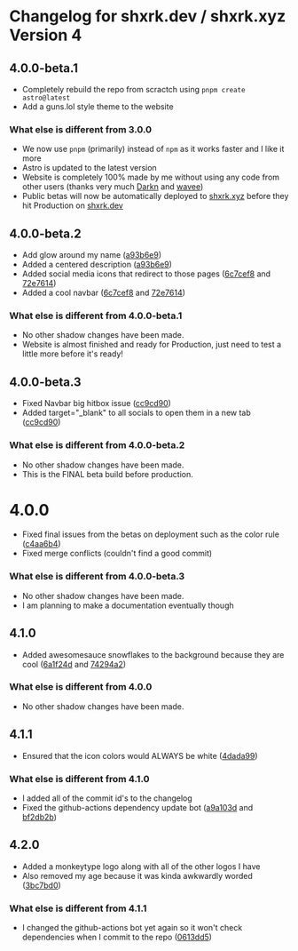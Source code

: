 # Changelog for shxrk.dev / shxrk.xyz Version 4

## 4.0.0-beta.1
- Completely rebuild the repo from scractch using `pnpm create astro@latest`
- Add a guns.lol style theme to the website

### What else is different from 3.0.0
- We now use `pnpm` (primarily) instead of `npm` as it works faster and I like it more
- Astro is updated to the latest version
- Website is completely 100% made by me without using any code from other users (thanks very much [Darkn](https://darkn.bio) and [wavee](https://wavee.space))
- Public betas will now be automatically deployed to [shxrk.xyz](https://shxrk.xyz) before they hit Production on [shxrk.dev](https://shxrk.dev)

## 4.0.0-beta.2
- Add glow around my name ([a93b6e9](https://github.com/0xDylan/website/commit/a93b6e9731c709879e0a7ce024182b3b18e539e1))
- Added a centered description ([a93b6e9](https://github.com/0xDylan/website/commit/a93b6e9731c709879e0a7ce024182b3b18e539e1))
- Added social media icons that redirect to those pages ([6c7cef8](https://github.com/0xDylan/website/commit/6c7cef8b54674a1e1486458366b1f5a38a6ae192) and [72e7614](https://github.com/0xDylan/website/commit/72e7614c0a42660e0b2c21cc1d9ef3e0af88103e))
- Added a cool navbar ([6c7cef8](https://github.com/0xDylan/website/commit/6c7cef8b54674a1e1486458366b1f5a38a6ae192) and [72e7614](https://github.com/0xDylan/website/commit/72e7614c0a42660e0b2c21cc1d9ef3e0af88103e))

### What else is different from 4.0.0-beta.1
- No other shadow changes have been made.
- Website is almost finished and ready for Production, just need to test a little more before it's ready!

## 4.0.0-beta.3
- Fixed Navbar big hitbox issue ([cc9cd90](https://github.com/0xDylan/website/commit/cc9cd90ade7e4681f214b4409c847bbe6cb7833e))
- Added target="\_blank" to all socials to open them in a new tab ([cc9cd90](https://github.com/0xDylan/website/commit/cc9cd90ade7e4681f214b4409c847bbe6cb7833e))

### What else is different from 4.0.0-beta.2
- No other shadow changes have been made.
- This is the FINAL beta build before production.

# 4.0.0
- Fixed final issues from the betas on deployment such as the color rule ([c4aa6b4](https://github.com/0xDylan/website/commit/c4aa6b43d2bec7ef10250b0c43852078b0c4bd33))
- Fixed merge conflicts (couldn't find a good commit)

### What else is different from 4.0.0-beta.3
- No other shadow changes have been made.
- I am planning to make a documentation eventually though

## 4.1.0
- Added awesomesauce snowflakes to the background because they are cool ([6a1f24d](https://github.com/0xDylan/website/commit/6a1f24db21c7993cf87e823ee8ab0127cbaf356d) and [74294a2](https://github.com/0xDylan/website/commit/74294a25ff7ebc15a7a326657449824d51eac42a))

### What else is different from 4.0.0
- No other shadow changes have been made.

## 4.1.1
- Ensured that the icon colors would ALWAYS be white ([4dada99](https://github.com/0xDylan/website/commit/4dada99531befad3a7fbf26ef093b15555cce3fa))

### What else is different from 4.1.0
- I added all of the commit id's to the changelog
- Fixed the github-actions dependency update bot ([a9a103d](https://github.com/0xDylan/website/commit/a9a103dad15337138bea353170d12551e46dcdfd) and [bf2db2b](https://github.com/0xDylan/website/commit/bf2db2bf87e9479c9835cff83142415ca44fd22c))

## 4.2.0
- Added a monkeytype logo along with all of the other logos I have
- Also removed my age because it was kinda awkwardly worded ([3bc7bd0](https://github.com/0xDylan/website/commit/3bc7bd019c3e4d645f325dbbd07597951e2ebfbc))

### What else is different from 4.1.1
- I changed the github-actions bot yet again so it won't check dependencies when I commit to the repo ([0613dd5](https://github.com/0xDylan/website/commit/0613dd56b0d2d09fdf001b05a6ff33bb1dfd1da2))

